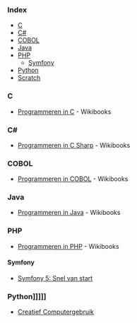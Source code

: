 ### Index

* [C](#c)
* [C#](#csharp)
* [COBOL](#cobol)
* [Java](#java)
* [PHP](#php)
    * [Symfony](#symfony)
* [Python](#python)
* [Scratch](#scratch)


### C

* [Programmeren in C](https://nl.wikibooks.org/wiki/Programmeren_in_C) - Wikibooks


### <a id="csharp"></a>C\#

* [Programmeren in C Sharp](https://nl.wikibooks.org/wiki/Programmeren_in_C_Sharp) - Wikibooks


### COBOL

* [Programmeren in COBOL](https://nl.wikibooks.org/wiki/Programmeren_in_COBOL) - Wikibooks


### Java

* [Programmeren in Java](https://nl.wikibooks.org/wiki/Programmeren_in_Java) - Wikibooks


### PHP

* [Programmeren in PHP](https://nl.wikibooks.org/wiki/Programmeren_in_PHP) - Wikibooks


#### Symfony

* [Symfony 5: Snel van start](https://symfony.com/doc/current/the-fast-track/nl/index.html)


### Python]]]]]
* [Creatief Computergebruik](http://scratched.gse.harvard.edu/resources/creatief-computergebruik)

